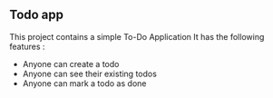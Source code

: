 ## Todo app
This project contains a simple To-Do Application
It has the following features :
- Anyone can create a todo
- Anyone can see their existing todos
- Anyone can mark a todo as done
